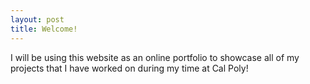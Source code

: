 ```yaml
---
layout: post
title: Welcome!
---
```


I will be using this website as an online portfolio to showcase all of my projects that I have worked on during my time at Cal Poly!
